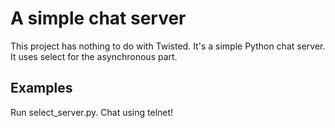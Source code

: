 A simple chat server
====================

This project has nothing to do with Twisted.
It's a simple Python chat server.
It uses select for the asynchronous part.


Examples
--------

Run select_server.py. Chat using telnet!


